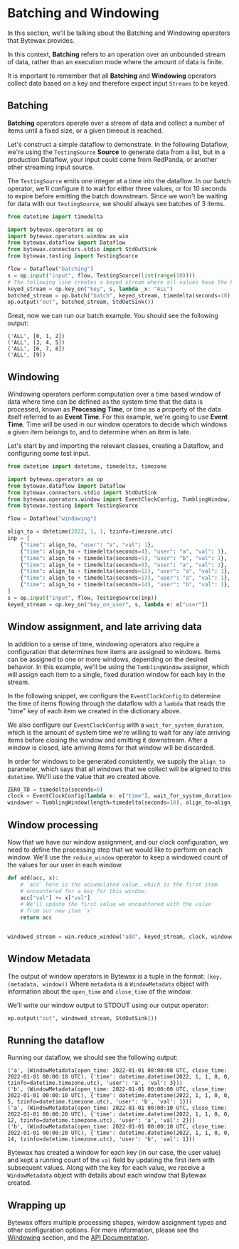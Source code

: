 # Batching and Windowing

In this section, we'll be talking about the Batching and Windowing operators
that Bytewax provides.

In this context, **Batching** refers to an operation over an unbounded stream
of data, rather than an execution mode where the amount of data is finite.

It is important to remember that all **Batching** and **Windowing** operators
collect data based on a key and therefore expect input `Streams` to be keyed.


## Batching

**Batching** operators operate over a stream of data and collect a number of
items until a fixed size, or a given timeout is reached.

Let's construct a simple dataflow to demonstrate. In the following Dataflow,
we're using the `TestingSource` **Source** to generate data from a list,
but in a production Dataflow, your input could come from RedPanda, or another
other streaming input source.

The `TestingSource` emits one integer at a time into the dataflow. In our
batch operator, we'll configure it to wait for either three values, or
for 10 seconds to expire before emitting the batch downstream. Since
we won't be waiting for data with our `TestingSource`, we should
always see batches of 3 items.

```python
from datetime import timedelta

import bytewax.operators as op
import bytewax.operators.window as win
from bytewax.dataflow import Dataflow
from bytewax.connectors.stdio import StdOutSink
from bytewax.testing import TestingSource

flow = Dataflow("batching")
s = op.input("input", flow, TestingSource(list(range(10))))
# The following line creates a keyed stream where all values have the key "ALL"
keyed_stream = op.key_on("key", s, lambda _x: "ALL")
batched_stream = op.batch("batch", keyed_stream, timedelta(seconds=10), 3)
op.output("out", batched_stream, StdOutSink())
```

Great, now we can run our batch example. You should see the following output:

```
('ALL', [0, 1, 2])
('ALL', [3, 4, 5])
('ALL', [6, 7, 8])
('ALL', [9])
```

## Windowing

Windowing operators perform computation over a time based window of data
where time can be defined as the system time that the data is processed, known
as **Processing Time**, or time as a property of the data itself referred to
as **Event Time**. For this example, we're going to use **Event Time**. Time
will be used in our window operators to decide which windows a given item belongs
to, and to determine when an item is late.

Let's start by and importing the relevant classes, creating a Dataflow, and
configuring some test input.

```python
from datetime import datetime, timedelta, timezone

import bytewax.operators as op
from bytewax.dataflow import Dataflow
from bytewax.connectors.stdio import StdOutSink
from bytewax.operators.window import EventClockConfig, TumblingWindow, WindowMetadata
from bytewax.testing import TestingSource

flow = Dataflow("windowing")

align_to = datetime(2022, 1, 1, tzinfo=timezone.utc)
inp = [
    {"time": align_to, "user": "a", "val": 1},
    {"time": align_to + timedelta(seconds=4), "user": "a", "val": 1},
    {"time": align_to + timedelta(seconds=5), "user": "b", "val": 1},
    {"time": align_to + timedelta(seconds=8), "user": "a", "val": 1},
    {"time": align_to + timedelta(seconds=12), "user": "a", "val": 1},
    {"time": align_to + timedelta(seconds=13), "user": "a", "val": 1},
    {"time": align_to + timedelta(seconds=14), "user": "b", "val": 1},
]
s = op.input("input", flow, TestingSource(inp))
keyed_stream = op.key_on("key_on_user", s, lambda e: e["user"])
```

## Window assignment, and late arriving data

In addition to a sense of time, windowing operators also require a configuration
that determines how items are assigned to windows. Items can be assigned to
one or more windows, depending on the desired behavior. In this example, we'll
be using the `TumblingWindow` assigner, which will assign each item to a single,
fixed duration window for each key in the stream.

In the following snippet, we configure the `EventClockConfig` to determine
the time of items flowing through the dataflow with a `lambda` that reads
the "time" key of each item we created in the dictionary above.

We also configure our `EventClockConfig` with a `wait_for_system_duration`,
which is the amount of system time we're willing to wait for any late arriving
items before closing the window and emitting it downstream. After a window
is closed, late arriving items for that window will be discarded.

In order for windows to be generated consistently, we supply the `align_to`
parameter, which says that all windows that we collect will be aligned to
this `datetime`. We'll use the value that we created above.

```python
ZERO_TD = timedelta(seconds=0)
clock = EventClockConfig(lambda e: e["time"], wait_for_system_duration=ZERO_TD)
windower = TumblingWindow(length=timedelta(seconds=10), align_to=align_to)
```

## Window processing

Now that we have our window assignment, and our clock configuration, we need
to define the processing step that we would like to perform on each window.
We'll use the `reduce_window` operator to keep a windowed count of the values
for our user in each window.

```python
def add(acc, x):
    # `acc` here is the accumulated value, which is the first item
    # encountered for a key for this window.
    acc["val"] += x["val"]
    # We'll update the first value we encountered with the value
    # from our new item `x`
    return acc


windowed_stream = win.reduce_window("add", keyed_stream, clock, windower, add)
```

## Window Metadata

The output of window operators in Bytewax is a tuple in the format: `(key, (metadata, window))`
Where `metadata` is a `WindowMetadata` object with information about the `open_time` and `close_time`
of the window.

We'll write our window output to STDOUT using our output operator:

```python
op.output("out", windowed_stream, StdOutSink())
```

## Running the dataflow

Running our dataflow, we should see the following output:

```
('a', (WindowMetadata(open_time: 2022-01-01 00:00:00 UTC, close_time: 2022-01-01 00:00:10 UTC), {'time': datetime.datetime(2022, 1, 1, 0, 0, tzinfo=datetime.timezone.utc), 'user': 'a', 'val': 3}))
('b', (WindowMetadata(open_time: 2022-01-01 00:00:00 UTC, close_time: 2022-01-01 00:00:10 UTC), {'time': datetime.datetime(2022, 1, 1, 0, 0, 5, tzinfo=datetime.timezone.utc), 'user': 'b', 'val': 1}))
('a', (WindowMetadata(open_time: 2022-01-01 00:00:10 UTC, close_time: 2022-01-01 00:00:20 UTC), {'time': datetime.datetime(2022, 1, 1, 0, 0, 12, tzinfo=datetime.timezone.utc), 'user': 'a', 'val': 2}))
('b', (WindowMetadata(open_time: 2022-01-01 00:00:10 UTC, close_time: 2022-01-01 00:00:20 UTC), {'time': datetime.datetime(2022, 1, 1, 0, 0, 14, tzinfo=datetime.timezone.utc), 'user': 'b', 'val': 1}))
```

Bytewax has created a window for each key (in our case, the user value) and kept
a running count of the `val` field by updating the first item with subsequent
values. Along with the key for each value, we receive a `WindowMetadata` object
with details about each window that Bytewax created.

## Wrapping up

Bytewax offers multiple processing shapes, window assignment types and other
configuration options. For more information, please see the [Windowing](/docs/articles/concepts/windowing.md)
section, and the [API Documentation](/apidocs/).
